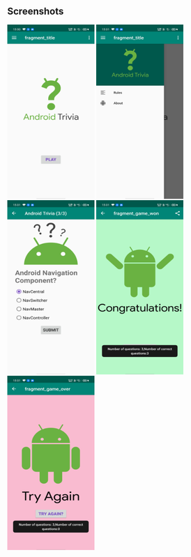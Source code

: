 
## Screenshots
<img src="https://github.com/MihirChauhan15/Fragments/blob/master/screenshots/screen1.jpg?raw=true" width="200" height="400" />
<img src="https://github.com/MihirChauhan15/Fragments/blob/master/screenshots/screen2.jpg?raw=true" width="200" height="400" />
<img src="https://github.com/MihirChauhan15/Fragments/blob/master/screenshots/screen3.jpg?raw=true" width="200" height="400" />
<img src="https://github.com/MihirChauhan15/Fragments/blob/master/screenshots/screen4.jpg?raw=true" width="200" height="400" />
<img src="https://github.com/MihirChauhan15/Fragments/blob/master/screenshots/screen5.jpg?raw=true" width="200" height="400" />



